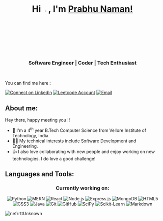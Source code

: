 <h1 align="center"> Hi <img alt="wave" src="https://github.com/Tarikul-Islam-Anik/Microsoft-Teams-Animated-Emojis/blob/master/Emojis/Hand%20gestures/Waving%20Hand.png" width=3.5%>, I'm <a href="https://github.com/nefrttPrabhu?tab=overview&from=2025-05-01&to=2025-05-21">Prabhu Naman!</a></h1>
<h3 align="center"> Software Engineer | Coder | Tech Enthusiast </h3>

<br>

You can find me here :

<p align="left">
    <a href="https://www.linkedin.com/in/prabhu-naman-b993a3184/"><img title="Connect on LinkedIn" src="https://img.shields.io/badge/LinkedIn-0077B5?style=for-the-badge&logo=linkedin&logoColor=white"/></a>
    <a href="https://leetcode.com/u/nefrrttUnknown/"><img title="Leetcode Account" src="https://img.shields.io/badge/LeetCode-000000?style=for-the-badge&logo=LeetCode&logoColor=#d16c06"/></a>
    <a href="mailto:prabhunaman00027@gmail.com"><img title="Email" src="https://img.shields.io/badge/Gmail-D14836?style=for-the-badge&logo=gmail&logoColor=white"/></a>
</p>

## About me:

Hey there, happy meeting you !!
- 🔭 I'm a 4<sup>th</sup> year B.Tech Computer Science from Vellore Institute of Technology, India.
- 👨‍💻 My technical interests include Software Development and Engineering.
- 👍 I also love collaborating with new people and enjoy working on new technologies. I do love a good challenge!

## Languages and Tools:

<h3 align="center"> Currently working on: </h3>
<p align = "center">
  <img alt="Python" src="https://img.shields.io/badge/python%20-%2314354C.svg?&style=for-the-badge&logo=python&logoColor=white"/>
  <img alt="MERN" src="https://img.shields.io/badge/MERN%20Stack%20-%2300C853.svg?&style=for-the-badge&logo=mongodb&logoColor=white"/>
  <img alt="React" src="https://img.shields.io/badge/React%20-%2320232a.svg?&style=for-the-badge&logo=react&logoColor=%2361DAFB"/>
  <img alt="Node.js" src="https://img.shields.io/badge/Node.js%20-%23339933.svg?&style=for-the-badge&logo=nodedotjs&logoColor=white"/>
  <img alt="Express.js" src="https://img.shields.io/badge/Express.js%20-%23000000.svg?&style=for-the-badge&logo=express&logoColor=white"/>
  <img alt="MongoDB" src="https://img.shields.io/badge/MongoDB%20-%2347A248.svg?&style=for-the-badge&logo=mongodb&logoColor=white"/>
  <img alt="HTML5" src="https://img.shields.io/badge/html5%20-%23E34F26.svg?&style=for-the-badge&logo=html5&logoColor=white"/>
  <img alt="CSS3" src="https://img.shields.io/badge/css3%20-%231572B6.svg?&style=for-the-badge&logo=css3&logoColor=white"/>
   <img alt="Java" src="https://img.shields.io/badge/java%20-%23ED8B00.svg?style=for-the-badge&logo=java&logoColor=white"/>
   <img alt="Git" src="https://img.shields.io/badge/git%20-%23F05033.svg?&style=for-the-badge&logo=git&logoColor=white"/>
   <img alt="GitHub" src="https://img.shields.io/badge/github-%23121011.svg?style=for-the-badge&logo=github&logoColor=white"/>
   <img alt="SciPy" src="https://img.shields.io/badge/SciPy-%230C55A5.svg?style=for-the-badge&logo=scipy&logoColor=%white"/>
   <img alt="Scikit-Learn" src="https://img.shields.io/badge/scikit--learn-%23F7931E.svg?style=for-the-badge&logo=scikit-learn&logoColor=white"/>
   <img alt="Markdown" src="https://img.shields.io/badge/markdown-%23000000.svg?style=for-the-badge&logo=markdown&logoColor=white"/>
</p>


<p align="left"> <img src="https://komarev.com/ghpvc/?username=nefrrttUnknown&label=Profile%20Views&color=0e75b6&style=flat" alt="nefrrttUnknown"/> </p>
